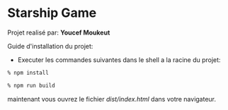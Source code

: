 # Starship Game
Projet realisé par: **Youcef Moukeut**


Guide d'installation du projet:
- Executer les commandes suivantes dans le shell a la racine du projet:
```sh
% npm install
```

```sh
% npm run build
```

maintenant vous ouvrez le fichier *dist/index.html* dans votre navigateur.

